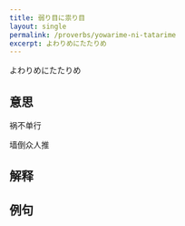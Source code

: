 ```yaml
---
title: 弱り目に祟り目
layout: single
permalink: /proverbs/yowarime-ni-tatarime
excerpt: よわりめにたたりめ
---
```


よわりめにたたりめ

## 意思

祸不单行

墙倒众人推

## 解释

## 例句

